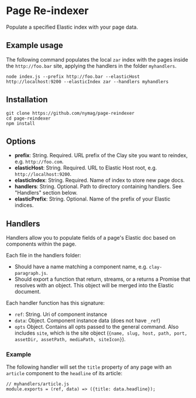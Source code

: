 # Page Re-indexer

Populate a specified Elastic index with your page data.

## Example usage

The following command populates the local `zar` index with the pages inside the `http://foo.bar` site, applying the handlers in the folder `myhandlers`.

```
node index.js --prefix http://foo.bar --elasticHost http://localhost:9200 --elasticIndex zar --handlers myhandlers
```

## Installation

```
git clone https://github.com/nymag/page-reindexer
cd page-reindexer
npm install
```

## Options

* **prefix**: String. Required. URL prefix of the Clay site you want to reindex, e.g. `http://foo.com`.
* **elasticHost**: String. Required. URL to Elastic Host root, e.g. `http://localhost:9200`.
* **elasticIndex**: String. Required. Name of index to store new page docs.
* **handlers**: String. Optional. Path to directory containing handlers. See "Handlers" section below.
* **elasticPrefix**: String. Optional. Name of the prefix of your Elastic indices.

## Handlers

Handlers allow you to populate fields of a page's Elastic doc based on components within the page.

Each file in the handlers folder:

* Should have a name matching a component name, e.g. `clay-paragraph.js`.
* Should export a function that return, streams, or a returns a Promise that resolves with an object. This object will be merged into the Elastic document.

Each handler function has this signature:

* `ref`: String. Uri of component instance
* `data`: Object. Component instance data (does not have `_ref`)
* `opts` Object. Contains all opts passed to the general command. Also includes `site`, which is the site object (`{name, slug, host, path, port, assetDir, assetPath, mediaPath, siteIcon}`).

### Example

The following handler will set the `title` property of any page with an `article` component to the `headline` of its article:

```
// myhandlers/article.js
module.exports = (ref, data) => ({title: data.headline});
```
